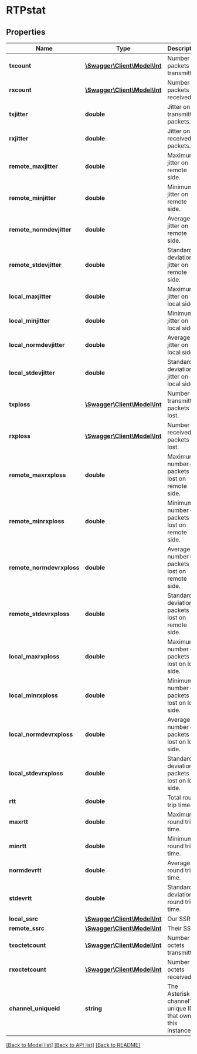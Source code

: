 # RTPstat

## Properties
Name | Type | Description | Notes
------------ | ------------- | ------------- | -------------
**txcount** | [**\Swagger\Client\Model\Int**](Int.md) | Number of packets transmitted. | [optional] 
**rxcount** | [**\Swagger\Client\Model\Int**](Int.md) | Number of packets received. | [optional] 
**txjitter** | **double** | Jitter on transmitted packets. | [optional] 
**rxjitter** | **double** | Jitter on received packets. | [optional] 
**remote_maxjitter** | **double** | Maximum jitter on remote side. | [optional] 
**remote_minjitter** | **double** | Minimum jitter on remote side. | [optional] 
**remote_normdevjitter** | **double** | Average jitter on remote side. | [optional] 
**remote_stdevjitter** | **double** | Standard deviation jitter on remote side. | [optional] 
**local_maxjitter** | **double** | Maximum jitter on local side. | [optional] 
**local_minjitter** | **double** | Minimum jitter on local side. | [optional] 
**local_normdevjitter** | **double** | Average jitter on local side. | [optional] 
**local_stdevjitter** | **double** | Standard deviation jitter on local side. | [optional] 
**txploss** | [**\Swagger\Client\Model\Int**](Int.md) | Number of transmitted packets lost. | [optional] 
**rxploss** | [**\Swagger\Client\Model\Int**](Int.md) | Number of received packets lost. | [optional] 
**remote_maxrxploss** | **double** | Maximum number of packets lost on remote side. | [optional] 
**remote_minrxploss** | **double** | Minimum number of packets lost on remote side. | [optional] 
**remote_normdevrxploss** | **double** | Average number of packets lost on remote side. | [optional] 
**remote_stdevrxploss** | **double** | Standard deviation packets lost on remote side. | [optional] 
**local_maxrxploss** | **double** | Maximum number of packets lost on local side. | [optional] 
**local_minrxploss** | **double** | Minimum number of packets lost on local side. | [optional] 
**local_normdevrxploss** | **double** | Average number of packets lost on local side. | [optional] 
**local_stdevrxploss** | **double** | Standard deviation packets lost on local side. | [optional] 
**rtt** | **double** | Total round trip time. | [optional] 
**maxrtt** | **double** | Maximum round trip time. | [optional] 
**minrtt** | **double** | Minimum round trip time. | [optional] 
**normdevrtt** | **double** | Average round trip time. | [optional] 
**stdevrtt** | **double** | Standard deviation round trip time. | [optional] 
**local_ssrc** | [**\Swagger\Client\Model\Int**](Int.md) | Our SSRC. | [optional] 
**remote_ssrc** | [**\Swagger\Client\Model\Int**](Int.md) | Their SSRC. | [optional] 
**txoctetcount** | [**\Swagger\Client\Model\Int**](Int.md) | Number of octets transmitted. | [optional] 
**rxoctetcount** | [**\Swagger\Client\Model\Int**](Int.md) | Number of octets received. | [optional] 
**channel_uniqueid** | **string** | The Asterisk channel&#39;s unique ID that owns this instance. | [optional] 

[[Back to Model list]](../README.md#documentation-for-models) [[Back to API list]](../README.md#documentation-for-api-endpoints) [[Back to README]](../README.md)


